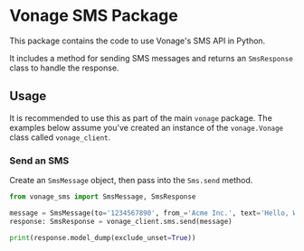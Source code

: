 # Vonage SMS Package

This package contains the code to use Vonage's SMS API in Python.

It includes a method for sending SMS messages and returns an `SmsResponse` class to handle the response.

## Usage

It is recommended to use this as part of the main `vonage` package. The examples below assume you've created an instance of the `vonage.Vonage` class called `vonage_client`.

### Send an SMS

Create an `SmsMessage` object, then pass into the `Sms.send` method.

```python
from vonage_sms import SmsMessage, SmsResponse

message = SmsMessage(to='1234567890', from_='Acme Inc.', text='Hello, World!')
response: SmsResponse = vonage_client.sms.send(message)

print(response.model_dump(exclude_unset=True))
```


